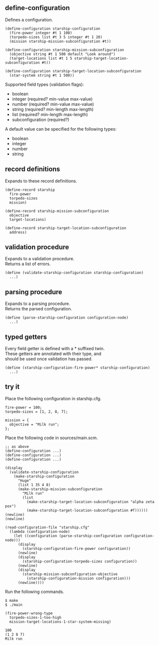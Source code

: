 define-configuration
--------------------
Defines a configuration.

    (define-configuration starship-configuration
      (fire-power integer #t 1 100)
      (torpedo-sizes list #t 3 5 integer #t 1 20)
      (mission starship-mission-subconfiguration #t))

    (define-configuration starship-mission-subconfiguration
      (objective string #t 1 500 default "Look around")
      (target-locations list #t 1 5 starship-target-location-subconfiguration #t))

    (define-configuration starship-target-location-subconfiguration
      (star-system string #t 1 500))

Supported field types (validation flags):

- boolean
- integer (required? min-value max-value)
- number (required? min-value max-value)
- string (required? min-length max-length)
- list (required? min-length max-length)
- subconfiguration (required?)

A default value can be specified for the following types:

- boolean
- integer
- number
- string

record definitions
------------------
Expands to these record definitions.

    (define-record starship
      fire-power
      torpedo-sizes
      mission)

    (define-record starship-mission-subconfiguration
      objective
      target-locations)

    (define-record starship-target-location-subconfiguration
      address)

validation procedure
--------------------
Expands to a validation procedure.  
Returns a list of errors.

    (define (validate-starship-configuration starship-configuration)
      ...)

parsing procedure
-----------------
Expands to a parsing procedure.  
Returns the parsed configuration.

    (define (parse-starship-configuration configuration-node)
      ...)

typed getters
-------------
Every field getter is defined with a * suffixed twin.  
These getters are annotated with their type, and  
should be used once validation has passed.

    (define (starship-configuration-fire-power* starship-configuration)
      ...)

try it
------
Place the following configuration in starship.cfg.

    fire-power = 100;
    torpedo-sizes = [1, 2, 8, 7];

    mission = {
      objective = "Milk run";
    };

Place the following code in sources/main.scm.

    ;; as above
    (define-configuration ...)
    (define-configuration ...)
    (define-configuration ...)

    (display
      (validate-starship-configuration
        (make-starship-configuration
          "Huge"
          (list 1 35 4 8)
          (make-starship-mission-subconfiguration
            "Milk run"
            (list
              (make-starship-target-location-subconfiguration "alpha zeta pox")
              (make-starship-target-location-subconfiguration #f))))))
    (newline)
    (newline)

    (read-configuration-file "starship.cfg"
      (lambda (configuration-node)
        (let ((configuration (parse-starship-configuration configuration-node)))
          (display
            (starship-configuration-fire-power configuration))
          (newline)
          (display
            (starship-configuration-torpedo-sizes configuration))
          (newline)
          (display
            (starship-mission-subconfiguration-objective
              (starship-configuration-mission configuration)))
          (newline))))

Run the following commands.

    $ make
    $ ./main

    (fire-power-wrong-type
      torpedo-sizes-1-too-high
      mission-target-locations-1-star-system-missing)

    100
    (1 2 8 7)
    Milk run
